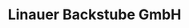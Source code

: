 ---
title: "Linauer Backstube GmbH"
url: /wiener-neustadt/linauer-backstube-gmbh/
shop: Bäckerei
---